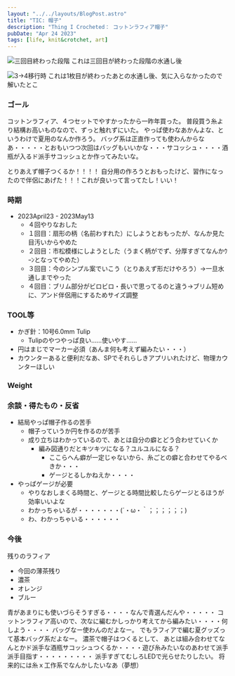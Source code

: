 ```yaml
---
layout: "../../layouts/BlogPost.astro"
title: "TIC: 帽子"
description: "Thing I Crocheted： コットンラフィア帽子"
pubDate: "Apr 24 2023"
tags: [life, knit&crotchet, art]
---
```



![三回目終わった段階](/assets/crotchethat1.jpg)
これは三回目が終わった段階の水通し後

![3->4移行時](/assets/crotchethat2.jpg)
これは1枚目が終わったあとの水通し後、気に入らなかったので解いたとこ

### ゴール

コットンラフィア、４つセットでやすかったから一昨年買った。
普段買う糸より結構お高いものなので、ずっと触れずにいた。
やっぱ使わなあかんよな、というわけで夏用のなんか作ろう。
バッグ系は正直作っても使わんからなあ・・・・・とおもいつつ次回はバッグもいいかな・・・サコッシュ・・・・酒瓶が入るド派手サコッシュとか作ってみたいな。

とりあえず帽子つくるか！！！！
自分用の作ろうとおもったけど、習作になったので伴侶にあげた！！！これが良いって言ってたし！いい！

### 時期

- 2023April23 - 2023May13
  - ４回やりなおした
  - １回目：扇形の柄（名前わすれた）にしようとおもったが、なんか見た目汚いからやめた
  - ２回目：市松模様にしようとした（うまく柄がでず、分厚すぎてなんかｳｰﾝとなってやめた）
  - ３回目：今のシンプル案でいこう（とりあえず形だけやろう）→一旦水通しまでやった
  - ４回目：ブリム部分がビロビロ・長いで思ってるのと違う→ブリム短めに、アンド伴侶用にするためサイズ調整

### TOOL等

- かぎ針：10号6.0mm Tulip
  - Tulipのやつやっぱ良い……使いやす……
- 円はまじでマーカー必須（あんま何も考えず編みたい・・・）
- カウンターあると便利だなあ、SPでそれらしきアプリいれたけど、物理カウンターほしい

### Weight

### 余談・得たもの・反省

- 結局やっぱ帽子作るの苦手
  - 帽子っていうか円を作るのが苦手
  - 成り立ちはわかっているので、あとは自分の癖とどう合わせていくか
    - 編み図通りだとキツキツになる？ユルユルになる？
      - ここらへん癖が一定じゃないから、糸ごとの癖と合わせてやるべきか・・・
      - ゲージとるしかねえか・・・・
- やっぱゲージが必要
  - やりなおしまくる時間と、ゲージとる時間比較したらゲージとるほうが効率いいよな
  - わかっちゃいるが・・・・・・・(´・ω・｀；；；；；；)
  - わ、わかっちゃいる・・・・・・

### 今後

残りのラフィア

- 今回の薄茶残り
- 濃茶
- オレンジ
- ブルー

青があまりにも使いづらそうすぎる・・・・なんで青選んだんや・・・・・
コットンラフィア高いので、次なに編むかしっかり考えてから編みたい・・・・何しよう・・・・
バッグなー使わんのだよなー。
でもラフィアで編む夏グッズって基本バッグ系だよなー。
濃茶で帽子はつくるとして、
あとは組み合わせてなんとかド派手な酒瓶サコッシュつくるか・・・・遊び糸みたいなのあわせて派手派手目指す・・・・・・・・・
派手すぎてむしろLEDで光らせたりしたい。
将来的には糸ｘ工作系でなんかしたいなあ（夢想）
